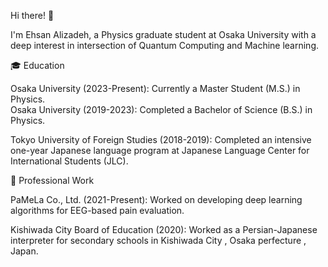 Hi there! 👋<br>

I'm Ehsan Alizadeh, a Physics graduate student at Osaka University with a deep interest in intersection of  Quantum Computing and Machine learning.<br>

🎓 Education<br>

Osaka University (2023-Present): Currently a Master Student (M.S.) in Physics.<br>
Osaka University (2019-2023): Completed a Bachelor of Science (B.S.) in Physics.<br>

Tokyo University of Foreign Studies (2018-2019): Completed an intensive one-year Japanese language program at Japanese Language Center for International Students (JLC).<br>

🏢 Professional Work<br>

PaMeLa Co., Ltd. (2021-Present): Worked on developing deep learning algorithms for EEG-based pain evaluation.<br>

Kishiwada City Board of Education (2020): Worked as a Persian-Japanese interpreter for secondary schools in Kishiwada City , Osaka perfecture , Japan.<br>

